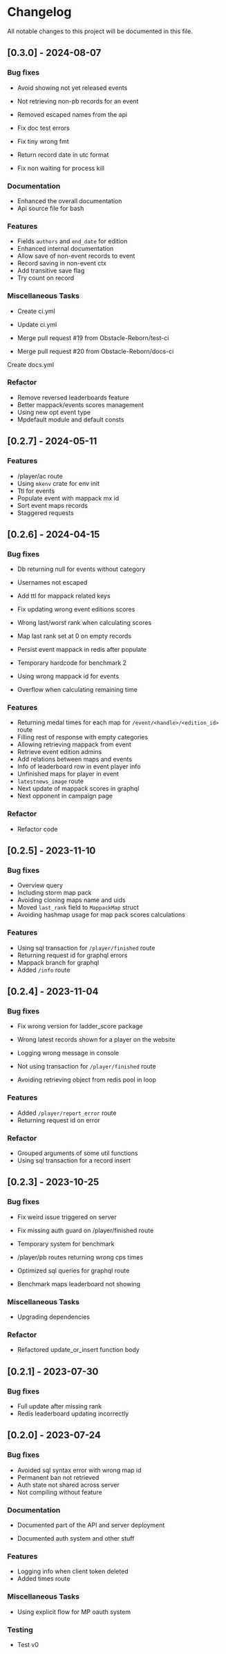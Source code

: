 # Changelog

All notable changes to this project will be documented in this file.

## [0.3.0] - 2024-08-07

### Bug fixes

- Avoid showing not yet released events
- Not retrieving non-pb records for an event
- Removed escaped names from the api
- Fix doc test errors

- Fix tiny wrong fmt

- Return record date in utc format
- Fix non waiting for process kill


### Documentation

- Enhanced the overall documentation
- Api source file for bash

### Features

- Fields `authors` and `end_date` for edition
- Enhanced internal documentation
- Allow save of non-event records to event
- Record saving in non-event ctx
- Add transitive save flag
- Try count on record

### Miscellaneous Tasks

- Create ci.yml
- Update ci.yml
- Merge pull request #19 from Obstacle-Reborn/test-ci


- Merge pull request #20 from Obstacle-Reborn/docs-ci

Create docs.yml

### Refactor

- Remove reversed leaderboards feature
- Better mappack/events scores management
- Using new opt event type
- Mpdefault module and default consts

## [0.2.7] - 2024-05-11

### Features

- /player/ac route
- Using `mkenv` crate for env init
- Ttl for events
- Populate event with mappack mx id
- Sort event maps records
- Staggered requests

## [0.2.6] - 2024-04-15

### Bug fixes

- Db returning null for events without category
- Usernames not escaped
- Add ttl for mappack related keys
- Fix updating wrong event editions scores

- Wrong last/worst rank when calculating scores
- Map last rank set at 0 on empty records
- Persist event mappack in redis after populate
- Temporary hardcode for benchmark 2
- Using wrong mappack id for events
- Overflow when calculating remaining time

### Features

- Returning medal times for each map for `/event/<handle>/<edition_id>` route
- Filling rest of response with empty categories
- Allowing retrieving mappack from event
- Retrieve event edition admins
- Add relations between maps and events
- Info of leaderboard row in event player info
- Unfinished maps for player in event
- `latestnews_image` route
- Next update of mappack scores in graphql
- Next opponent in campaign page

### Refactor

- Refactor code


## [0.2.5] - 2023-11-10

### Bug fixes

- Overview query
- Including storm map pack
- Avoiding cloning maps name and uids
- Moved `last_rank` field to `MappackMap` struct
- Avoiding hashmap usage for map pack scores calculations

### Features

- Using sql transaction for `/player/finished` route
- Returning request id for graphql errors
- Mappack branch for graphql
- Added `/info` route

## [0.2.4] - 2023-11-04

### Bug fixes

- Fix wrong version for ladder_score package

- Wrong latest records shown for a player on the website
- Logging wrong message in console
- Not using transaction for `/player/finished` route
- Avoiding retrieving object from redis pool in loop

### Features

- Added `/player/report_error` route
- Returning request id on error

### Refactor

- Grouped arguments of some util functions
- Using sql transaction for a record insert

## [0.2.3] - 2023-10-25

### Bug fixes

- Fix weird issue triggered on server

- Fix missing auth guard on /player/finished route

- Temporary system for benchmark
- /player/pb routes returning wrong cps times
- Optimized sql queries for graphql route
- Benchmark maps leaderboard not showing

### Miscellaneous Tasks

- Upgrading dependencies


### Refactor

- Refactored update_or_insert function body


## [0.2.1] - 2023-07-30

### Bug fixes

- Full update after missing rank
- Redis leaderboard updating incorrectly

## [0.2.0] - 2023-07-24

### Bug fixes

- Avoided sql syntax error with wrong map id
- Permanent ban not retrieved
- Auth state not shared across server
- Not compiling without feature

### Documentation

- Documented part of the API and server deployment

- Documented auth system and other stuff


### Features

- Logging info when client token deleted
- Added times route

### Miscellaneous Tasks

- Using explicit flow for MP oauth system


### Testing

- Test v0


<!-- generated by git-cliff -->
